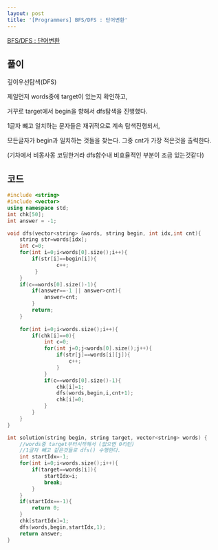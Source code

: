 ```yaml
---
layout: post
title: '[Programmers] BFS/DFS : 단어변환'
---
```


[BFS/DFS : 단어변환](https://programmers.co.kr/learn/courses/30/lessons/43163)

## 풀이

깊이우선탐색(DFS)


제일먼저 words중에 target이 있는지 확인하고,

거꾸로 target에서 begin을 향해서 dfs탐색을 진행했다.

1글자 뺴고 일치하는 문자들은 재귀적으로 계속 탐색진행되서,

모든글자가 begin과 일치하는 것들을 찾는다. 그중 cnt가 가장 적은것을 출력한다.


(기차에서 비몽사몽 코딩한거라 dfs함수내 비효율적인 부분이 조금 있는것같다)


## 코드

```cpp
#include <string>
#include <vector>
using namespace std;
int chk[50];
int answer = -1;

void dfs(vector<string> &words, string begin, int idx,int cnt){
    string str=words[idx];
    int c=0;
    for(int i=0;i<words[0].size();i++){
        if(str[i]==begin[i]){
                c++;
         }
    }
    if(c==words[0].size()-1){
        if(answer==-1 || answer>cnt){
            answer=cnt;
        }
        return;
    }
    
    for(int i=0;i<words.size();i++){
        if(chk[i]==0){
            int c=0;
            for(int j=0;j<words[0].size();j++){
                if(str[j]==words[i][j]){
                    c++;
                }
            }
            if(c==words[0].size()-1){
                chk[i]=1;
                dfs(words,begin,i,cnt+1);
                chk[i]=0;
            }
        }
    }
}

int solution(string begin, string target, vector<string> words) {
    //words중 target부터시작해서 (없으면 0리턴)
    //1글자 빼고 같은것들로 dfs() 수행한다.
    int startIdx=-1;
    for(int i=0;i<words.size();i++){
        if(target==words[i]){
            startIdx=i;
            break;
        }    
    }
    if(startIdx==-1){
        return 0;
    }
    chk[startIdx]=1;
    dfs(words,begin,startIdx,1);
    return answer;
}
```

